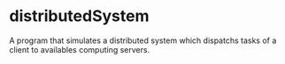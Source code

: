 # distributedSystem
A program that simulates a distributed system which dispatchs tasks of a client to availables computing servers.
